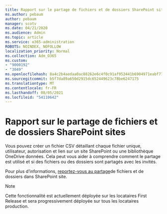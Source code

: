 ```yaml
---
title: Rapport sur le partage de fichiers et de dossiers SharePoint sites
ms.author: pebaum
author: pebaum
manager: scotv
ms.date: 04/21/2020
ms.audience: Admin
ms.topic: article
ms.service: o365-administration
ROBOTS: NOINDEX, NOFOLLOW
localization_priority: Normal
ms.collection: Adm_O365
ms.custom:
- "9000192"
- "3049"
ms.openlocfilehash: 8a4c2b4aedaa0ac88262e6c4f0c91af952441b6904971eabf774c2a8b7b58042
ms.sourcegitcommit: b5f7da89a650d2915dc652449623c78be6247175
ms.translationtype: MT
ms.contentlocale: fr-FR
ms.lasthandoff: 08/05/2021
ms.locfileid: "54110642"
---
```

# <a name="report-on-file-and-folder-sharing-in-sharepoint-sites"></a>Rapport sur le partage de fichiers et de dossiers SharePoint sites

Vous pouvez créer un fichier CSV détaillant chaque fichier unique, utilisateur, autorisation et lien sur un site SharePoint ou une bibliothèque OneDrive données. Cela peut vous aider à comprendre comment le partage est utilisé et si des fichiers ou des dossiers sont partagés avec les invités.

Pour plus d’informations, [reportez-vous au partage](https://docs.microsoft.com/sharepoint/sharing-reports)de fichiers et de dossiers dans SharePoint site.

> [!NOTE]
> Cette fonctionnalité est actuellement déployée sur les locataires First Release et sera progressivement déployée sur tous les locataires production.